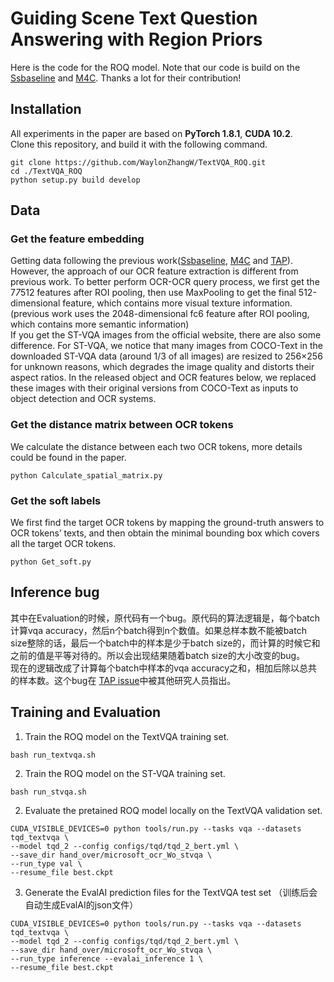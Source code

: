 
# Guiding Scene Text Question Answering with Region Priors
Here is the code for the ROQ model. Note that our code is build on the [Ssbaseline](https://github.com/ZephyrZhuQi/ssbaseline)
and [M4C](https://github.com/ronghanghu/mmf/tree/project/m4c_captioner_pre_release/projects/M4C).
Thanks a lot for their contribution!

## Installation
All experiments in the paper are based on **PyTorch 1.8.1**, **CUDA 10.2**.  
Clone this repository, and build it with the following command.
```
git clone https://github.com/WaylonZhangW/TextVQA_ROQ.git
cd ./TextVQA_ROQ
python setup.py build develop
```
## Data
### Get the feature embedding
Getting data following the previous work([Ssbaseline](https://github.com/ZephyrZhuQi/ssbaseline),
[M4C](https://github.com/ronghanghu/mmf/tree/project/m4c_captioner_pre_release/projects/M4C)
and [TAP](https://github.com/microsoft/TAP)). However, the approach of our OCR feature extraction is different from
previous work. To better perform OCR-OCR query process, we first get the 7*7*512 features after ROI pooling, then use 
MaxPooling to get the final 512-dimensional feature, which contains more visual texture information. (previous work uses 
the 2048-dimensional fc6 feature after ROI pooling, which contains more semantic information)  
If you get the ST-VQA images from the official website, there are also some difference. For ST-VQA, 
we notice that many images from COCO-Text in the downloaded ST-VQA data (around 1/3 of all images) are 
resized to 256×256 for unknown reasons, which degrades the image quality and distorts their aspect ratios. 
In the released object and OCR features below, we replaced these images with their original versions from 
COCO-Text as inputs to object detection and OCR systems. 
### Get the distance matrix between OCR tokens
We calculate the distance between each two OCR tokens, more details could be found in the paper.
```
python Calculate_spatial_matrix.py
```
### Get the soft labels
We first find the target OCR tokens by mapping the
ground-truth answers to OCR tokens’ texts, and then obtain
the minimal bounding box which covers all the target OCR
tokens. 
```
python Get_soft.py
```

## Inference bug 
其中在Evaluation的时候，原代码有一个bug。原代码的算法逻辑是，每个batch计算vqa accuracy，然后n个batch得到n个数值。如果总样本数不能被batch size整除的话，最后一个batch中的样本是少于batch size的，而计算的时候它和之前的值是平等对待的。所以会出现结果随着batch size的大小改变的bug。  
现在的逻辑改成了计算每个batch中样本的vqa accuracy之和，相加后除以总共的样本数。这个bug在
[TAP issue](https://github.com/microsoft/TAP/issues/20)中被其他研究人员指出。

## Training and Evaluation
1. Train the ROQ model on the TextVQA training set.
```shell
bash run_textvqa.sh
```
2. Train the ROQ model on the ST-VQA training set.
```shell
bash run_stvqa.sh
```

2. Evaluate the pretained ROQ model locally on the TextVQA validation set.
```shell
CUDA_VISIBLE_DEVICES=0 python tools/run.py --tasks vqa --datasets tqd_textvqa \
--model tqd_2 --config configs/tqd/tqd_2_bert.yml \
--save_dir hand_over/microsoft_ocr_Wo_stvqa \
--run_type val \
--resume_file best.ckpt

```

3. Generate the EvalAI prediction files for the TextVQA test set （训练后会自动生成EvalAI的json文件）
```shell
CUDA_VISIBLE_DEVICES=0 python tools/run.py --tasks vqa --datasets tqd_textvqa \
--model tqd_2 --config configs/tqd/tqd_2_bert.yml \
--save_dir hand_over/microsoft_ocr_Wo_stvqa \
--run_type inference --evalai_inference 1 \
--resume_file best.ckpt
```






